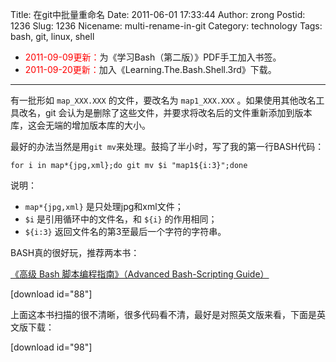 Title: 在git中批量重命名
Date: 2011-06-01 17:33:44
Author: zrong
Postid: 1236
Slug: 1236
Nicename: multi-rename-in-git
Category: technology
Tags: bash, git, linux, shell

- <span style="color:red;">2011-09-09更新：</span>为《学习Bash（第二版）》PDF手工加入书签。  
- <span style="color:red;">2011-09-20更新：</span>加入《Learning.The.Bash.Shell.3rd》下载。

------------------------------------------------------------------------

有一批形如 `map_XXX.XXX` 的文件，要改名为 `map1_XXX.XXX` 。如果使用其他改名工具改名，git 会认为是删除了这些文件，并要求将改名后的文件重新添加到版本库，这会无端的增加版本库的大小。

最好的办法当然是用`git mv`来处理。鼓捣了半小时，写了我的第一行BASH代码：

``` shell
for i in map*{jpg,xml};do git mv $i "map1${i:3}";done
```

说明：

-   `map*{jpg,xml}` 是只处理jpg和xml文件；
-   `$i` 是引用循环中的文件名，和 `${i}` 的作用相同；
-   `${i:3}` 返回文件名的第3至最后一个字符的字符串。

BASH真的很好玩，推荐两本书：

[《高级 Bash 脚本编程指南》（Advanced Bash-Scripting Guide）](http://www.linuxsir.org/main/?q=node/140)

[download id="88"]

上面这本书扫描的很不清晰，很多代码看不清，最好是对照英文版来看，下面是英文版下载：

[download id="98"]
